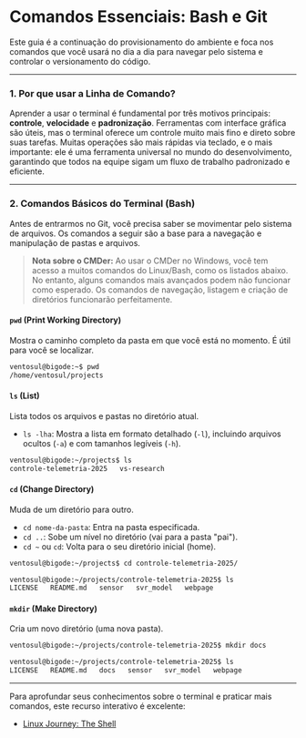 # Comandos Essenciais: Bash e Git

Este guia é a continuação do provisionamento do ambiente e foca nos comandos que você usará no dia a dia para navegar pelo sistema e controlar o versionamento do código.

---

### 1. Por que usar a Linha de Comando?

Aprender a usar o terminal é fundamental por três motivos principais: **controle**, **velocidade** e **padronização**. Ferramentas com interface gráfica são úteis, mas o terminal oferece um controle muito mais fino e direto sobre suas tarefas. Muitas operações são mais rápidas via teclado, e o mais importante: ele é uma ferramenta universal no mundo do desenvolvimento, garantindo que todos na equipe sigam um fluxo de trabalho padronizado e eficiente.

---

### 2. Comandos Básicos do Terminal (Bash)

Antes de entrarmos no Git, você precisa saber se movimentar pelo sistema de arquivos. Os comandos a seguir são a base para a navegação e manipulação de pastas e arquivos.

> **Nota sobre o CMDer:** Ao usar o CMDer no Windows, você tem acesso a muitos comandos do Linux/Bash, como os listados abaixo. No entanto, alguns comandos mais avançados podem não funcionar como esperado. Os comandos de navegação, listagem e criação de diretórios funcionarão perfeitamente.

#### `pwd` (Print Working Directory)
Mostra o caminho completo da pasta em que você está no momento. É útil para você se localizar.

```bash
ventosul@bigode:~$ pwd
/home/ventosul/projects
```

#### `ls` (List)
Lista todos os arquivos e pastas no diretório atual.

* `ls -lha`: Mostra a lista em formato detalhado (`-l`), incluindo arquivos ocultos (`-a`) e com tamanhos legíveis (`-h`).

```bash
ventosul@bigode:~/projects$ ls
controle-telemetria-2025   vs-research
```

#### `cd` (Change Directory)
Muda de um diretório para outro.

* `cd nome-da-pasta`: Entra na pasta especificada.
* `cd ..`: Sobe um nível no diretório (vai para a pasta "pai").
* `cd ~` ou `cd`: Volta para o seu diretório inicial (home).

```bash
ventosul@bigode:~/projects$ cd controle-telemetria-2025/

ventosul@bigode:~/projects/controle-telemetria-2025$ ls
LICENSE   README.md   sensor   svr_model   webpage
```

#### `mkdir` (Make Directory)
Cria um novo diretório (uma nova pasta).

```bash
ventosul@bigode:~/projects/controle-telemetria-2025$ mkdir docs

ventosul@bigode:~/projects/controle-telemetria-2025$ ls
LICENSE   README.md   docs   sensor   svr_model   webpage
```

---

Para aprofundar seus conhecimentos sobre o terminal e praticar mais comandos, este recurso interativo é excelente:
* [Linux Journey: The Shell](https://labex.io/lesson/the-shell)
